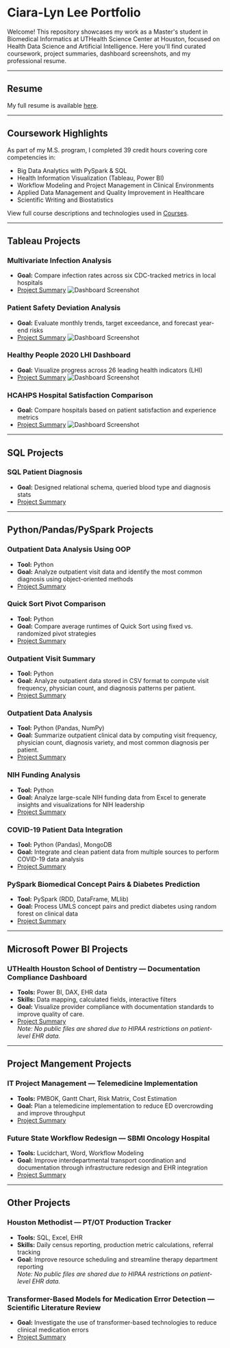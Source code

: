 # Ciara-Lyn Lee Portfolio

Welcome! This repository showcases my work as a Master's student in Biomedical Informatics at UTHealth Science Center at Houston, focused on Health Data Science and Artificial Intelligence. Here you'll find curated coursework, project summaries, dashboard screenshots, and my professional resume.

---

## Resume  
My full resume is available [here](./Resume/CiaraLee_Resume.pdf).

---

## Coursework Highlights

As part of my M.S. program, I completed 39 credit hours covering core competencies in:

- Big Data Analytics with PySpark & SQL  
- Health Information Visualization (Tableau, Power BI)  
- Workflow Modeling and Project Management in Clinical Environments  
- Applied Data Management and Quality Improvement in Healthcare  
- Scientific Writing and Biostatistics  

View full course descriptions and technologies used in [Courses](./Courses/course_catalog.md).

---

## Tableau Projects
### Multivariate Infection Analysis ###
- **Goal:** Compare infection rates across six CDC-tracked metrics in local hospitals
- [Project Summary](./Projects/Multivariate_Infection_Rates/project_description.md)
  ![Dashboard Screenshot](./Projects/Multivariate_Infection_Rates/HW14_Heatmap_ParallelPlot.png)  

### Patient Safety Deviation Analysis ###
- **Goal:** Evaluate monthly trends, target exceedance, and forecast year-end risks
- [Project Summary](./Projects/Deviation_Analysis_Dashboard/project_description.md)
  ![Dashboard Screenshot](./Projects/Deviation_Analysis_Dashboard/Unit7.png)  

### Healthy People 2020 LHI Dashboard ###
- **Goal:** Visualize progress across 26 leading health indicators (LHI)
- [Project Summary](./Projects/HealthyPeople2020_LHI_Dashboard/project_description.md)
  ![Dashboard Screenshot](./Projects/HealthyPeople2020_LHI_Dashboard/Unit9.png)  

### HCAHPS Hospital Satisfaction Comparison ###
- **Goal:** Compare hospitals based on patient satisfaction and experience metrics
- [Project Summary](./Projects/HCAHPS_Hospital_Comparison_Tool/project_description.md)
  ![Dashboard Screenshot](./Projects/HCAHPS_Hospital_Comparison_Tool/TermProject.png)  

---

## SQL Projects
### SQL Patient Diagnosis ###
- **Goal:** Designed relational schema, queried blood type and diagnosis stats
- [Project Summary](./Projects/SQL_Patient_Database/project_description.md)

---

## Python/Pandas/PySpark Projects
### Outpatient Data Analysis Using OOP  
- **Tool:** Python  
- **Goal:** Analyze outpatient visit data and identify the most common diagnosis using object-oriented methods  
- [Project Summary](./Projects/OOP_Outpatient_Analysis/project_description.md)

### Quick Sort Pivot Comparison 
- **Tool:** Python  
- **Goal:** Compare average runtimes of Quick Sort using fixed vs. randomized pivot strategies  
- [Project Summary](./Projects/QuickSort_Pivot_Comparison/project_description.md)

### Outpatient Visit Summary  
- **Tool:** Python  
- **Goal:** Analyze outpatient data stored in CSV format to compute visit frequency, physician count, and diagnosis patterns per patient.  
- [Project Summary](./Projects/Outpatient_CSV_Summary/project_description.md)

### Outpatient Data Analysis
- **Tool:** Python (Pandas, NumPy)  
- **Goal:** Summarize outpatient clinical data by computing visit frequency, physician count, diagnosis variety, and most common diagnosis per patient.  
- [Project Summary](./Projects/Outpatient_Analysis_Pandas/project_description.md)

### NIH Funding Analysis
- **Tool:** Python  
- **Goal:** Analyze large-scale NIH funding data from Excel to generate insights and visualizations for NIH leadership  
- [Project Summary](./Projects/NIH_Funding_Analysis/project_description.md)

### COVID-19 Patient Data Integration
- **Tool:** Python (Pandas), MongoDB  
- **Goal:** Integrate and clean patient data from multiple sources to perform COVID-19 data analysis  
- [Project Summary](./Projects/COVID19_Data_Wrangling/project_description.md)

### PySpark Biomedical Concept Pairs & Diabetes Prediction  
- **Tool:** PySpark (RDD, DataFrame, MLlib)  
- **Goal:** Process UMLS concept pairs and predict diabetes using random forest on clinical data  
- [Project Summary](./Projects/PySpark_Biomedical_Diabetes/project_description.md)

---

## Microsoft Power BI Projects
### UTHealth Houston School of Dentistry — Documentation Compliance Dashboard ###
- **Tools:** Power BI, DAX, EHR data  
- **Skills:** Data mapping, calculated fields, interactive filters  
- **Goal:** Visualize provider compliance with documentation standards to improve quality of care.
- [Project Summary](./Projects/PowerBI_Dental_Dashboard/project_description.md)  
  *Note: No public files are shared due to HIPAA restrictions on patient-level EHR data.*

---
## Project Mangement Projects
### IT Project Management — Telemedicine Implementation  
- **Tools:** PMBOK, Gantt Chart, Risk Matrix, Cost Estimation  
- **Goal:** Plan a telemedicine implementation to reduce ED overcrowding and improve throughput
- [Project Summary](./Projects/IT_Project_Management/project_description.md)

### Future State Workflow Redesign — SBMI Oncology Hospital  
- **Tools:** Lucidchart, Word, Workflow Modeling  
- **Goal:** Improve interdepartmental transport coordination and documentation through infrastructure redesign and EHR integration  
- [Project Summary](./Projects/Workflow/project_description.md)

---

## Other Projects
### Houston Methodist — PT/OT Production Tracker ###
- **Tools:** SQL, Excel, EHR  
- **Skills:** Daily census reporting, production metric calculations, referral tracking
- **Goal:** Improve resource scheduling and streamline therapy department reporting  
  *Note: No public files are shared due to HIPAA restrictions on patient-level EHR data.*

### Transformer-Based Models for Medication Error Detection — Scientific Literature Review 
- **Goal:** Investigate the use of transformer-based technologies to reduce clinical medication errors  
- [Project Summary](./Projects/Transformer_Medication_Errors/project_description.md)

